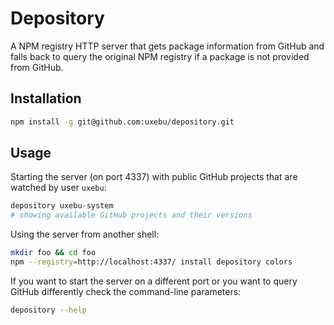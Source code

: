 # Depository

A NPM registry HTTP server that gets package information from GitHub and falls back
to query the original NPM registry if a package is not provided from GitHub.

## Installation

~~~bash
npm install -g git@github.com:uxebu/depository.git
~~~

## Usage

Starting the server (on port 4337) with public GitHub projects that are watched by user `uxebu`:

~~~bash
depository uxebu-system
# showing available GitHub projects and their versions
~~~

Using the server from another shell:

~~~bash
mkdir foo && cd foo
npm --registry=http://localhost:4337/ install depository colors
~~~

If you want to start the server on a different port or you want to query GitHub differently
check the command-line parameters:

~~~bash
depository --help
~~~

